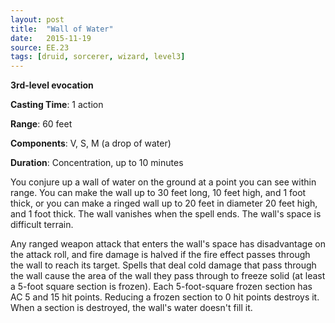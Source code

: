 ```yaml
---
layout: post
title:  "Wall of Water"
date:   2015-11-19
source: EE.23
tags: [druid, sorcerer, wizard, level3]
---
```


**3rd-level evocation**

**Casting Time**: 1 action

**Range**: 60 feet

**Components**: V, S, M (a drop of water)

**Duration**: Concentration, up to 10 minutes

You conjure up a wall of water on the ground at a point you can see within range. You can make the wall up to 30 feet long, 10 feet high, and 1 foot thick, or you can make a ringed wall up to 20 feet in diameter  20 feet high, and 1 foot thick. The wall vanishes when the spell ends. The wall's space is difficult terrain.

Any ranged weapon attack that enters the wall's space has disadvantage on the attack roll, and fire damage is halved if the fire effect passes through the wall to reach its target. Spells that deal cold damage that pass through the wall cause the area of the wall they pass through to freeze solid (at least a 5-foot square section is frozen). Each 5-foot-square frozen section has AC 5 and 15 hit points. Reducing a frozen section to 0 hit points destroys it. When a section is destroyed, the wall's water doesn't fill it.
